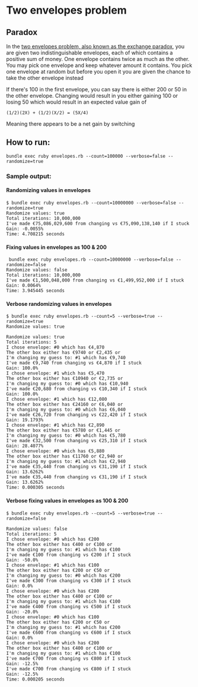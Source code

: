 # Two envelopes problem

## Paradox

In the [two envelopes problem, also known as the exchange paradox](https://en.wikipedia.org/wiki/Two_envelopes_problem), you are given two indistinguishable envelopes, each of which contains a positive sum of money. One envelope contains twice as much as the other. You may pick one envelope and keep whatever amount it contains. You pick one envelope at random but before you open it you are given the chance to take the other envelope instead

If there's 100 in the first envelope, you can say there is either 200 or 50 in the other envelope. Changing would result in you either gaining 100 or losing 50 which would result in an expected value gain of
```
(1/2)(2X) + (1/2)(X/2) = (5X/4)
```

Meaning there appears to be a net gain by switching

## How to run:
```
bundle exec ruby envelopes.rb --count=100000 --verbose=false --randomize=true
```

### Sample output:
#### Randomizing values in envelopes
```
$ bundle exec ruby envelopes.rb --count=10000000 --verbose=false --randomize=true
Randomize values: true
Total iterations: 10,000,000
I've made €75,086,029,600 from changing vs €75,090,138,140 if I stuck
Gain: -0.0055%
Time: 4.708215 seconds
```

#### Fixing values in envelopes as 100 & 200
```
 bundle exec ruby envelopes.rb --count=10000000 --verbose=false --randomize=false
Randomize values: false
Total iterations: 10,000,000
I've made €1,500,048,000 from changing vs €1,499,952,000 if I stuck
Gain: 0.0064%
Time: 3.945445 seconds
```

#### Verbose randomizing values in envelopes
```
$ bundle exec ruby envelopes.rb --count=5 --verbose=true --randomize=true
Randomize values: true

Randomize values: true
Total iterations: 5
I chose envelope: #0 which has €4,870
The other box either has €9740 or €2,435 or
I'm changing my guess to: #1 which has €9,740
I've made €9,740 from changing vs €4,870 if I stuck
Gain: 100.0%
I chose envelope: #1 which has €5,470
The other box either has €10940 or €2,735 or
I'm changing my guess to: #0 which has €10,940
I've made €20,680 from changing vs €10,340 if I stuck
Gain: 100.0%
I chose envelope: #1 which has €12,080
The other box either has €24160 or €6,040 or
I'm changing my guess to: #0 which has €6,040
I've made €26,720 from changing vs €22,420 if I stuck
Gain: 19.1793%
I chose envelope: #1 which has €2,890
The other box either has €5780 or €1,445 or
I'm changing my guess to: #0 which has €5,780
I've made €32,500 from changing vs €25,310 if I stuck
Gain: 28.4077%
I chose envelope: #0 which has €5,880
The other box either has €11760 or €2,940 or
I'm changing my guess to: #1 which has €2,940
I've made €35,440 from changing vs €31,190 if I stuck
Gain: 13.6262%
I've made €35,440 from changing vs €31,190 if I stuck
Gain: 13.6262%
Time: 0.000305 seconds
```

#### Verbose fixing values in envelopes as 100 & 200
```
$ bundle exec ruby envelopes.rb --count=5 --verbose=true --randomize=false

Randomize values: false
Total iterations: 5
I chose envelope: #0 which has €200
The other box either has €400 or €100 or
I'm changing my guess to: #1 which has €100
I've made €100 from changing vs €200 if I stuck
Gain: -50.0%
I chose envelope: #1 which has €100
The other box either has €200 or €50 or
I'm changing my guess to: #0 which has €200
I've made €300 from changing vs €300 if I stuck
Gain: 0.0%
I chose envelope: #0 which has €200
The other box either has €400 or €100 or
I'm changing my guess to: #1 which has €100
I've made €400 from changing vs €500 if I stuck
Gain: -20.0%
I chose envelope: #0 which has €100
The other box either has €200 or €50 or
I'm changing my guess to: #1 which has €200
I've made €600 from changing vs €600 if I stuck
Gain: 0.0%
I chose envelope: #0 which has €200
The other box either has €400 or €100 or
I'm changing my guess to: #1 which has €100
I've made €700 from changing vs €800 if I stuck
Gain: -12.5%
I've made €700 from changing vs €800 if I stuck
Gain: -12.5%
Time: 0.000205 seconds
```
